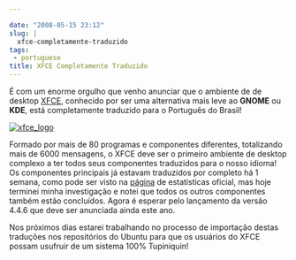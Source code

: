 ```yaml
---

date: "2008-05-15 23:12"
slug: |
  xfce-completamente-traduzido
tags:
 - portuguese
title: XFCE Completamente Traduzido
---
```


É com um enorme orgulho que venho anunciar que o ambiente de de desktop
[XFCE](http://www.xfce.org/?PHPSESSID=40c8bf2819a48865e7d7e75c669b09b2&lang=pt_BR),
conhecido por ser uma alternativa mais leve ao **GNOME** ou **KDE**,
está completamente traduzido para o Português do Brasil!

[![xfce_logo](http://farm4.static.flickr.com/3045/2496286662_4d79db0dd3_o.png)](http://www.flickr.com/photos/ogmaciel/2496286662/)

Formado por mais de 80 programas e componentes diferentes, totalizando
mais de 6000 mensagens, o XFCE deve ser o primeiro ambiente de desktop
complexo a ter todos seus componentes traduzidos para o nosso idioma! Os
componentes principais já estavam traduzidos por completo há 1 semana,
como pode ser visto na
[página](http://i18n.xfce.org/stats/index.php?mode=4&lang=trunk/pt_BR)
de estatísticas oficial, mas hoje terminei minha investigação e notei
que todos os outros componentes também estão concluídos. Agora é esperar
pelo lançamento da versão 4.4.6 que deve ser anunciada ainda este ano.

Nos próximos dias estarei trabalhando no processo de importação destas
traduções nos repositórios do Ubuntu para que os usuários do XFCE possam
usufruir de um sistema 100% Tupiniquin!
